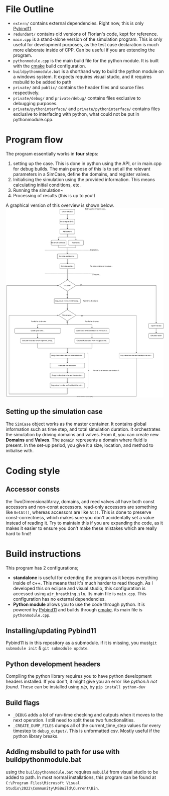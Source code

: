 # File Outline
 - ``extern/`` contains external dependencies. Right now, this is only [Pybind11](https://github.com/pybind/pybind11).
 - ``redundant/`` contains old versions of Florian's code, kept for reference.
 - ``main.cpp`` is a stand-alone version of the simulation program. This is only useful for development purposes, as the test case declaration is much more elaborate inside of CPP. Can be useful if you are extending the program.
 - ``pythonmodule.cpp`` is the main build file for the python module. It is built with the [cmake](https://cmake.org/) build configuration.
 - ``buildpythonmodule.bat`` is a shorthand way to build the python module on a windows system. It expects requires visual studio, and it requires msbuild to be added to path
 - ``private/`` and  ``public/`` contains the header files and source files respectively.
 - ``private/debug/`` and ``private/debug/`` contains files exclusive to debugging purposes.
 - ``private/pythoninterface/`` and ``private/pythoninterface/`` contains files exclusive to interfacing with python, what could not be put in pythonmodule.cpp.
 

 # Program flow
 The program essentially works in **four** steps:
 1. setting up the case. This is done in python using the API, or in main.cpp for debug builds. The main purpose of this is to set all the relevant parameters in a SimCase, define the domains, and register valves.
 2. Initialising the simulation using the provided information. This means calculating initial conditions, etc.
 3. Running the simulation~
 4. Processing of results (this is up to you!)

A graphical version of this overview is shown below.
 ![A diagram of the flow of the program](program_flow.svg)

## Setting up the simulation case
The ``SimCase`` object works as the master container. It contains global information such as time step, and total simulation duration. It orchestrates the simulation by driving domains and valves.
From it, you can create new **Domains** and **Valves**.
The ``Domain`` represents a domain where fluid is present. In the set-up period, you give it a size, location, and method to initialise with.

# Coding style

## Accessor consts
the TwoDimensionalArray, domains, and reed valves all have both const accessors and non-const accessors. read-only accessors are something like ``GetAt()``, whereas accessors are like ``At()``. This is done to preserve const-correctness, which makes sure you don't accidentally set a value instead of reading it. Try to maintain this if you are expanding the code, as it makes it easier to ensure you don't make these mistakes which are really hard to find!

# Build instructions
This program has 2 configurations;
- **standalone** is useful for extending the program as it keeps everything inside of c++. This means that it's much harder to read though. As I developed this on eclipse and visual studio, this configuration is accessed using ``air_breathing.sln``. Its main file is ``main.cpp``. This configuration has no external dependencies.
- **Python module** allows you to use the code through python. It is powered by [Pybind11](https://github.com/pybind/pybind11) and builds through [cmake](https://cmake.org/). its main file is ``pythonmodule.cpp``.

## Installing/updating Pybind11
Pybind11 is in this repository as a submodule. if it is missing, you must``git submodule init`` & ``git submodule update``.
## Python development headers
Compiling the python library requires you to have python development headers installed. If you don't, it might give you an error like *python.h not found*. These can be installed using *pip*, by ``pip install python-dev``
## Build flags
- ``_DEBUG`` adds a lot of run-time checking and outputs when it moves to the next operation. I still need to split these two functionalities.
- ``_CREATE_DUMP_FILES`` dumps all of the current_time_step values for every timestep to `debug_output/`. This is unformatted csv. Mostly useful if the python library breaks.
    
## Adding msbuild to path for use with buildpythonmodule.bat
using the ``buildpythonmodule.bat`` requires ``msbuild`` from visual studio to be added to path. In most normal installations, this program can be found at ``C:\Program Files\Microsoft Visual Studio\2022\Community\MSBuild\Current\Bin``.